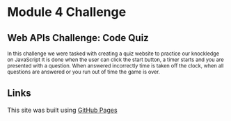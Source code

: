 # Module 4 Challenge
## Web APIs Challenge: Code Quiz
<sub> In this challenge we were tasked with creating a quiz website to practice our knockledge on JavaScript </sub>
<sub> It is done when the user can click the start button, a timer starts and you are presented with a question. </sub>
<sub> When answered incorrectly time is taken off the clock, when all questions are answered or you run out of time the game is over. </sub>

## Links
This site was built using [GitHub Pages](https://pages.github.com/)
